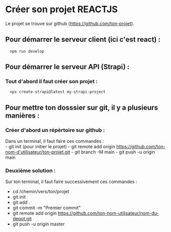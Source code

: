 # Créer son projet REACTJS

Le projet se trouve sur github (https://github.com/ton-projet).

## Pour démarrer le serveur client (ici c'est react) : 
      npm run develop

## Pour démarrer le serveur API (Strapi) : 
   ### Tout d'abord il faut créer son projet : 
      npx create-strapi@latest my-strapi-project
   ###


## Pour mettre ton dosssier sur git, il y a plusieurs manières : 
 ### Créer d'abord un répèrtoire sur github :
 Dans un terminal, il faut faire ces commandes :  
    - git init (pour initier le projet)
    - git remote add origin https://github.com/ton-nom-d'utilisateur/ton-projet.git
    - git branch -M main
    - git push -u origin main

### Deuxième solution : 
Sur ton terminal, il faut faire successivement ces commandes :
   - cd /chemin/vers/ton/projet
   - git init
   - git add .
   - git commit -m "Premier commit"
   - git remote add origin https://github.com/ton-nom-utilisateur/nom-du-depot.git
   - git push -u origin master




      
      
   


